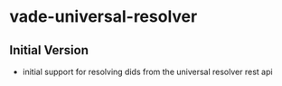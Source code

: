 # vade-universal-resolver
## Initial Version

- initial support for resolving dids from the universal resolver rest api

